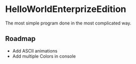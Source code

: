 # HelloWorldEnterprizeEdition
The most simple program done in the most complicated way.

## Roadmap

* Add ASCII animations
* Add multiple Colors in console
